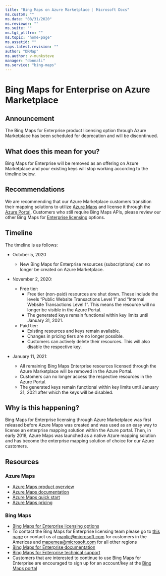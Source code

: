 ```yaml
---
title: "Bing Maps on Azure Marketplace | Microsoft Docs"
ms.custom: ""
ms.date: "08/31/2020"
ms.reviewer: ""
ms.suite: ""
ms.tgt_pltfrm: ""
ms.topic: "home-page"
ms.assetid: ""
caps.latest.revision: ""
author: "DRMap"
ms.author: v-munksteve
manager: "donnali"
ms.service: "bing-maps"
---
```

# Bing Maps for Enterprise on Azure Marketplace

## Announcement
The Bing Maps for Enterprise product licensing option through Azure Marketplace has been scheduled for deprecation and will be discontinued.

## What does this mean for you?
Bing Maps for Enterprise will be removed as an offering on Azure Marketplace and your existing keys will stop working according to the timeline below.

## Recommendations
We are recommending that our Azure Marketplace customers transition their mapping solutions to utilize [Azure Maps](https://azure.microsoft.com/services/azure-maps/) and license it through the [Azure Portal](https://portal.azure.com/#home). Customers who still require Bing Maps APIs, please review our other Bing Maps for [Enterprise licensing](https://www.microsoft.com/maps/licensing) options.

## Timeline
The timeline is as follows:
- October 5, 2020
  - New Bing Maps for Enterprise resources (subscriptions) can no longer be created on Azure Marketplace.
  
- November 2, 2020:
  - Free tier:
    - Free tier (non-paid) resources are shut down. These include the levels “Public Website Transactions Level 1” and “Internal Website Transactions Level 1”. This means the resource will no longer be visible in the Azure Portal.
    - The generated keys remain functional within key limits until January 31, 2021.
  - Paid tier:       
    - Existing resources and keys remain available.
    - Changes in pricing tiers are no longer possible.
    - Customers can actively delete their resources. This will also disable the respective key.
    
- January 11, 2021: 
  - All remaining Bing Maps Enterprise resources licensed through the Azure Marketplace will be removed in the Azure Portal.
  - Customers can no longer access the respective resources in the Azure Portal.
  - The generated keys remain functional within key limits until January 31, 2021 after which the keys will be disabled.

## Why is this happening?
Bing Maps for Enterprise licensing through Azure Marketplace was first released before Azure Maps was created and was used as an easy way to license an enterprise mapping solution within the Azure portal. Then, in early 2018, Azure Maps was launched as a native Azure mapping solution and has become the enterprise mapping solution of choice for our Azure customers.

## Resources

### Azure Maps
- [Azure Maps product overview](https://azure.microsoft.com/services/azure-maps/)
- [Azure Maps documentation](https://docs.microsoft.com/azure/azure-maps/)
- [Azure Maps quick start](https://docs.microsoft.com/azure/azure-maps/quick-demo-map-app)
- [Azure Maps pricing](https://azure.microsoft.com/pricing/details/azure-maps/)

### Bing Maps
- [Bing Maps for Enterprise licensing options](https://www.microsoft.com/maps/licensing)
- To contact the Bing Maps for Enterprise licensing team please go to [this page](https://www.microsoft.com/maps/contact-us) or contact us at maplic@microsoft.com for customers in the Americas and mapemea@microsoft.com for all other regions
- [Bing Maps for Enterprise documentation](https://docs.microsoft.com/bingmaps/)
- [Bing Maps for Enterprise technical support](https://support.microsoft.com/supportforbusiness/productselection?sapId=a2a88740-f135-42df-37d0-430a1b6cffc1)
- Customers that are interested to continue to use Bing Maps for Enterprise are encouraged to sign up for an account/key at the [Bing Maps portal](https://www.bingmapsportal.com/)
